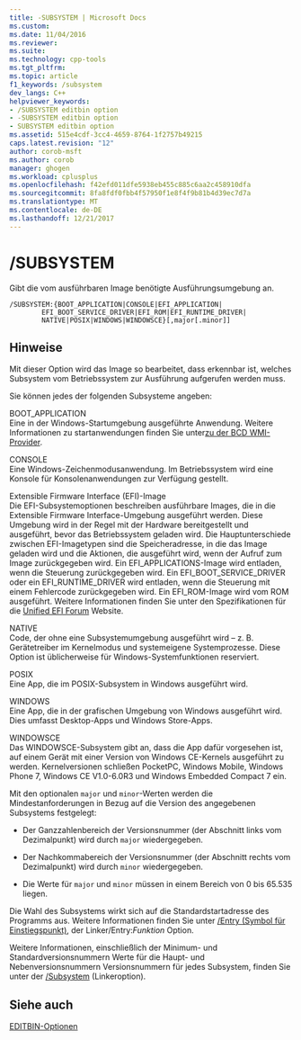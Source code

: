 ```yaml
---
title: -SUBSYSTEM | Microsoft Docs
ms.custom: 
ms.date: 11/04/2016
ms.reviewer: 
ms.suite: 
ms.technology: cpp-tools
ms.tgt_pltfrm: 
ms.topic: article
f1_keywords: /subsystem
dev_langs: C++
helpviewer_keywords:
- /SUBSYSTEM editbin option
- -SUBSYSTEM editbin option
- SUBSYSTEM editbin option
ms.assetid: 515e4cdf-3cc4-4659-8764-1f2757b49215
caps.latest.revision: "12"
author: corob-msft
ms.author: corob
manager: ghogen
ms.workload: cplusplus
ms.openlocfilehash: f42efd011dfe5938eb455c885c6aa2c458910dfa
ms.sourcegitcommit: 8fa8fdf0fbb4f57950f1e8f4f9b81b4d39ec7d7a
ms.translationtype: MT
ms.contentlocale: de-DE
ms.lasthandoff: 12/21/2017
---
```

# <a name="subsystem"></a>/SUBSYSTEM
Gibt die vom ausführbaren Image benötigte Ausführungsumgebung an.  
  
```  
/SUBSYSTEM:{BOOT_APPLICATION|CONSOLE|EFI_APPLICATION|  
        EFI_BOOT_SERVICE_DRIVER|EFI_ROM|EFI_RUNTIME_DRIVER|  
        NATIVE|POSIX|WINDOWS|WINDOWSCE}[,major[.minor]]  
```  
  
## <a name="remarks"></a>Hinweise  
 Mit dieser Option wird das Image so bearbeitet, dass erkennbar ist, welches Subsystem vom Betriebssystem zur Ausführung aufgerufen werden muss.  
  
 Sie können jedes der folgenden Subsysteme angeben:  
  
 BOOT_APPLICATION  
 Eine in der Windows-Startumgebung ausgeführte Anwendung. Weitere Informationen zu startanwendungen finden Sie unter[zu der BCD WMI-Provider](http://msdn.microsoft.com/library/aa362639.aspx).  
  
 CONSOLE  
 Eine Windows-Zeichenmodusanwendung. Im Betriebssystem wird eine Konsole für Konsolenanwendungen zur Verfügung gestellt.  
  
 Extensible Firmware Interface (EFI)-Image  
 Die EFI-Subsystemoptionen beschreiben ausführbare Images, die in die Extensible Firmware Interface-Umgebung ausgeführt werden. Diese Umgebung wird in der Regel mit der Hardware bereitgestellt und ausgeführt, bevor das Betriebssystem geladen wird. Die Hauptunterschiede zwischen EFI-Imagetypen sind die Speicheradresse, in die das Image geladen wird und die Aktionen, die ausgeführt wird, wenn der Aufruf zum Image zurückgegeben wird. Ein EFI_APPLICATIONS-Image wird entladen, wenn die Steuerung zurückgegeben wird. Ein EFI_BOOT_SERVICE_DRIVER oder ein EFI_RUNTIME_DRIVER wird entladen, wenn die Steuerung mit einem Fehlercode zurückgegeben wird. Ein EFI_ROM-Image wird vom ROM ausgeführt. Weitere Informationen finden Sie unter den Spezifikationen für die [Unified EFI Forum](http://www.uefi.org/) Website.  
  
 NATIVE  
 Code, der ohne eine Subsystemumgebung ausgeführt wird – z. B. Gerätetreiber im Kernelmodus und systemeigene Systemprozesse. Diese Option ist üblicherweise für Windows-Systemfunktionen reserviert.  
  
 POSIX  
 Eine App, die im POSIX-Subsystem in Windows ausgeführt wird.  
  
 WINDOWS  
 Eine App, die in der grafischen Umgebung von Windows ausgeführt wird. Dies umfasst Desktop-Apps und Windows Store-Apps.  
  
 WINDOWSCE  
 Das WINDOWSCE-Subsystem gibt an, dass die App dafür vorgesehen ist, auf einem Gerät mit einer Version von Windows CE-Kernels ausgeführt zu werden. Kernelversionen schließen PocketPC, Windows Mobile, Windows Phone 7, Windows CE V1.0-6.0R3 und Windows Embedded Compact 7 ein.  
  
 Mit den optionalen `major` und `minor`-Werten werden die Mindestanforderungen in Bezug auf die Version des angegebenen Subsystems festgelegt:  
  
-   Der Ganzzahlenbereich der Versionsnummer (der Abschnitt links vom Dezimalpunkt) wird durch `major` wiedergegeben.  
  
-   Der Nachkommabereich der Versionsnummer (der Abschnitt rechts vom Dezimalpunkt) wird durch `minor` wiedergegeben.  
  
-   Die Werte für `major` und `minor` müssen in einem Bereich von 0 bis 65.535 liegen.  
  
 Die Wahl des Subsystems wirkt sich auf die Standardstartadresse des Programms aus. Weitere Informationen finden Sie unter [/Entry (Symbol für Einstiegspunkt)](../../build/reference/entry-entry-point-symbol.md), der Linker/Entry:*Funktion* Option.  
  
 Weitere Informationen, einschließlich der Minimum- und Standardversionsnummern Werte für die Haupt- und Nebenversionsnummern Versionsnummern für jedes Subsystem, finden Sie unter der [/Subsystem](../../build/reference/subsystem-specify-subsystem.md) (Linkeroption).  
  
## <a name="see-also"></a>Siehe auch  
 [EDITBIN-Optionen](../../build/reference/editbin-options.md)